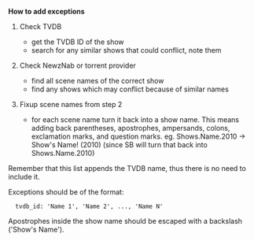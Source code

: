 **How to add exceptions**

1. Check TVDB
    * get the TVDB ID of the show
    * search for any similar shows that could conflict, note them

2. Check NewzNab or torrent provider
    * find all scene names of the correct show
    * find any shows which may conflict because of similar names

3. Fixup scene names from step 2
    * for each scene name turn it back into a show name. This means adding back parentheses, apostrophes, ampersands, colons, exclamation marks, and question marks.
eg. Shows.Name.2010 -> Show's Name! (2010) (since SB will turn that back into Shows.Name.2010)

Remember that this list appends the TVDB name, thus there is no need to include it.

Exceptions should be of the format:

      tvdb_id: 'Name 1', 'Name 2', ..., 'Name N'

Apostrophes inside the show name should be escaped with a backslash ('Show\'s Name').
